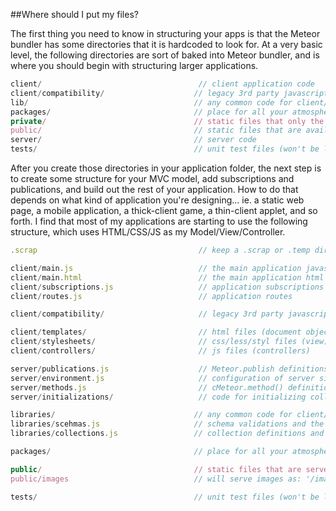  
##Where should I put my files?  

The first thing you need to know in structuring your apps is that the Meteor bundler has some directories that it is hardcoded to look for.  At a very basic level, the following directories are sort of baked into Meteor bundler, and is where you should begin with structuring larger applications.

```js
client/                                   // client application code
client/compatibility/                    // legacy 3rd party javascript libraries
lib/                                     // any common code for client/server.
packages/                                // place for all your atmosphere packages
private/                                 // static files that only the server knows about
public/                                  // static files that are available to the client
server/                                  // server code
tests/                                   // unit test files (won't be loaded on client or server)

```

After you create those directories in your application folder, the next step is to create some structure for your MVC model, add subscriptions and publications, and build out the rest of your application.  How to do that depends on what kind of application you're designing... ie. a static web page, a mobile application, a thick-client game, a thin-client applet, and so forth.  I find that most of my applications are starting to use the following structure, which uses HTML/CSS/JS as my Model/View/Controller.  

```js
.scrap                                    // keep a .scrap or .temp directory for scrap files

client/main.js                            // the main application javascript
client/main.html                          // the main application html
client/subscriptions.js                   // application subscriptions
client/routes.js                          // application routes 

client/compatibility/                     // legacy 3rd party javascript libraries

client/templates/                         // html files (document object model)
client/stylesheets/                       // css/less/styl files (view)
client/controllers/                       // js files (controllers)

server/publications.js                    // Meteor.publish definitions
server/environment.js                     // configuration of server side packages
server/methods.js                         // cMeteor.method() definitions
server/initializations/                   // code for initializing collections

libraries/                               // any common code for client/server.
libraries/scehmas.js                     // schema validations and the like
libraries/collections.js                 // collection definitions and allow/deny rules

packages/                                // place for all your atmosphere packages

public/                                  // static files that are served directly.
public/images                            // will serve images as: '/images/foo.jpg'

tests/                                   // unit test files (won't be loaded on client or server)

```
